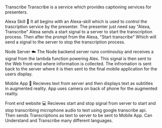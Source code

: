 Transcribe
Transcribe is a service which provides captioning services for presenters.

Alexa Skill 💮
It all begins with an Alexa-skill which is used to control the trascription service by the presenter. The presenter just need say "Alexa, Transcribe" Alexa sends a start signal to a server to start the transcription process. Then after the prompt from the Alexa, "Start transcribe" Which will send a signal to the server to stop the transcription process.

Node Server ☁️
The Node backend server runs continoulsy and receives a signal from the lambda function powering Alex. This signal is then sent to the Web front-end where information is collected. The infromation is sent back to the server where it is then sent to the final mobile application for the users display.

Mobile App 📱
Recieves text from server and then displays text as subtitles in augmented reality. App uses camera on back of phone for the augmented reality.

Front end website 💻
Recieves start and stop signal from server to start and stop transcribing microphone audio to text using google transcribe api. Then sends Transcriptions as text to server to be sent to Mobile App. Can Understand and Transcribe many different languages.
